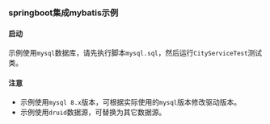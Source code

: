 ### springboot集成mybatis示例

#### 启动
示例使用`mysql`数据库，请先执行脚本`mysql.sql`，然后运行`CityServiceTest`测试类。

#### 注意
- 示例使用`mysql 8.x`版本，可根据实际使用的`mysql`版本修改驱动版本。
- 示例使用`druid`数据源，可替换为其它数据源。
